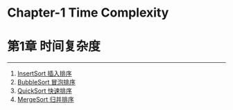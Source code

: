 # Chapter-1 Time Complexity
# 第1章 时间复杂度

--------

1. [InsertSort 插入排序](InsertSort/)
2. [BubbleSort 冒泡排序](BubbleSort/)
3. [QuickSort 快速排序](QuickSort/)
4. [MergeSort 归并排序](MergeSort/)


